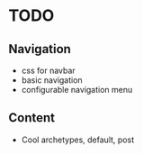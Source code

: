 # TODO

## Navigation

- css for navbar
- basic navigation
- configurable navigation menu

## Content

- Cool archetypes, default, post
